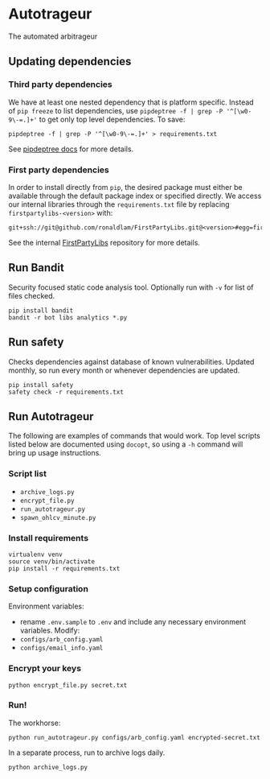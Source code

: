 # Autotrageur
The automated arbitrageur
## Updating dependencies
### Third party dependencies
We have at least one nested dependency that is platform specific. Instead of `pip freeze` to list dependencies, use `pipdeptree -f | grep -P '^[\w0-9\-=.]+'` to get only top level dependencies. To save:
```
pipdeptree -f | grep -P '^[\w0-9\-=.]+' > requirements.txt
```
See [pipdeptree docs](https://github.com/naiquevin/pipdeptree#using-pipdeptree-to-write-requirementstxt-file) for more details.
### First party dependencies
In order to install directly from `pip`, the desired package must either be available through the default package index or specified directly. We access our internal libraries through the `requirements.txt` file by replacing `firstpartylibs-<version>` with:
```
git+ssh://git@github.com/ronaldlam/FirstPartyLibs.git@<version>#egg=firstpartylibs
```
See the internal [FirstPartyLibs](https://github.com/ronaldlam/FirstPartyLibs) repository for more details.

## Run Bandit
Security focused static code analysis tool. Optionally run with `-v` for list of files checked.
```
pip install bandit
bandit -r bot libs analytics *.py
```

## Run safety
Checks dependencies against database of known vulnerabilities. Updated monthly, so run every month or whenever dependencies are updated.
```
pip install safety
safety check -r requirements.txt
```

## Run Autotrageur
The following are examples of commands that would work. Top level scripts listed below are documented using `docopt`, so using a `-h` command will bring up usage instructions.
### Script list
- `archive_logs.py`
- `encrypt_file.py`
- `run_autotrageur.py`
- `spawn_ohlcv_minute.py`
### Install requirements
```
virtualenv venv
source venv/bin/activate
pip install -r requirements.txt
```
### Setup configuration
Environment variables:
- rename `.env.sample` to `.env` and include any necessary environment variables.
Modify:
- `configs/arb_config.yaml`
- `configs/email_info.yaml`
### Encrypt your keys
```
python encrypt_file.py secret.txt
```
### Run!
The workhorse:
```
python run_autotrageur.py configs/arb_config.yaml encrypted-secret.txt
```
In a separate process, run to archive logs daily.
```
python archive_logs.py
```
